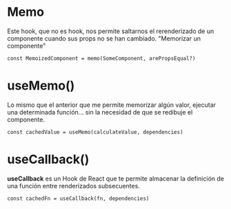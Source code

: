 # Memo

Este hook, que no es hook, nos permite saltarnos el rerenderizado de un componente cuando sus props no se han cambiado. "Memorizar un componente"

```
const MemoizedComponent = memo(SomeComponent, arePropsEqual?)
```

# useMemo()

Lo mismo que el anterior que me permite memorizar algún valor, ejecutar una determinada función... sin la necesidad de que se redibuje el componente.

```
const cachedValue = useMemo(calculateValue, dependencies)
```

# useCallback()

<b>useCallback</b> es un Hook de React que te permite almacenar la definición de una función entre renderizados subsecuentes.

```
const cachedFn = useCallback(fn, dependencies)
```
